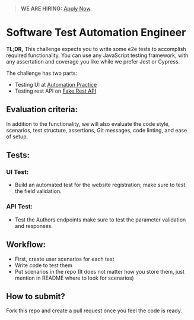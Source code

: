 > **WE ARE HIRING:** [Apply Now](https://www.knawat.com/career/).

# Software Test Automation Engineer

<strong>TL;DR,</strong> This challenge expects you to write some e2e tests to accomplish required functionality. You can use any JavaScript testing framework, with any assertation and coverage you like while we prefer Jest or Cypress.

The challenge has two parts:
- Testing UI at [Automation Practice](http://automationpractice.com/)
- Testing rest API on [Fake Rest API](https://fakerestapi.azurewebsites.net/)

## Evaluation criteria:

In addition to the functionality, we will also evaluate the code style, scenarios, test structure, assertions, Git messages, code linting, and ease of setup.

## Tests:

### UI Test:
- Build an automated test for the website registration; make sure to test the field validation.

### API Test:
- Test the Authors endpoints make sure to test the parameter validation and responses.

## Workflow:

- First, create user scenarios for each test
- Write code to test them
- Put scenarios in the repo (It does not matter how you store them, just mention in README where to look for scenarios)

## How to submit?

Fork this repo and create a pull request once you feel the code is ready.
